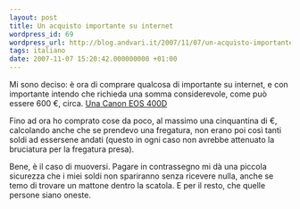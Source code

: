 ```yaml
---
layout: post
title: Un acquisto importante su internet
wordpress_id: 69
wordpress_url: http://blog.andvari.it/2007/11/07/un-acquisto-importante-su-internet/
tags: italiano
date: 2007-11-07 15:20:42.000000000 +01:00
---
```

Mi sono deciso: è ora di comprare qualcosa di importante su internet, e con importante intendo che richieda una somma considerevole, come può essere 600 €, circa. <a href="http://www.dcsitalia.it/prodotto_499.html">Una Canon EOS 400D</a>

Fino ad ora ho comprato cose da poco, al massimo una cinquantina di €, calcolando anche che se prendevo una fregatura, non erano poi così tanti soldi ad essersene andati (questo in ogni caso non avrebbe attenuato la bruciatura per la fregatura presa).

Bene, è il caso di muoversi. Pagare in contrassegno mi dà una piccola sicurezza che i miei soldi non spariranno senza ricevere nulla, anche se temo di trovare un mattone dentro la scatola. E per il resto, che quelle persone siano oneste.
